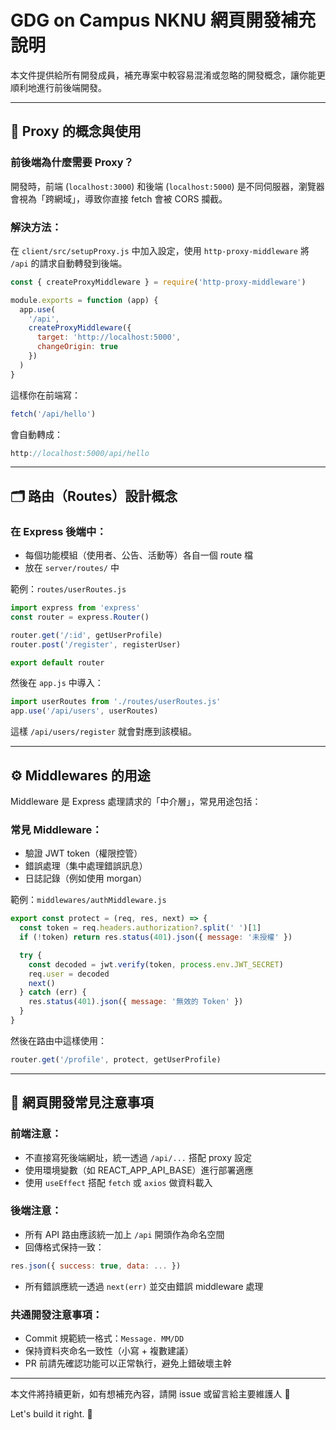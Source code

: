 ﻿# GDG on Campus NKNU 網頁開發補充說明

本文件提供給所有開發成員，補充專案中較容易混淆或忽略的開發概念，讓你能更順利地進行前後端開發。

---

## 🔁 Proxy 的概念與使用

### 前後端為什麼需要 Proxy？
開發時，前端 (`localhost:3000`) 和後端 (`localhost:5000`) 是不同伺服器，瀏覽器會視為「跨網域」，導致你直接 fetch 會被 CORS 攔截。

### 解決方法：
在 `client/src/setupProxy.js` 中加入設定，使用 `http-proxy-middleware` 將 `/api` 的請求自動轉發到後端。

```js
const { createProxyMiddleware } = require('http-proxy-middleware')

module.exports = function (app) {
  app.use(
    '/api',
    createProxyMiddleware({
      target: 'http://localhost:5000',
      changeOrigin: true
    })
  )
}
```

這樣你在前端寫：
```js
fetch('/api/hello')
```
會自動轉成：
```js
http://localhost:5000/api/hello
```

---

## 🗂️ 路由（Routes）設計概念

### 在 Express 後端中：
- 每個功能模組（使用者、公告、活動等）各自一個 route 檔
- 放在 `server/routes/` 中

範例：`routes/userRoutes.js`
```js
import express from 'express'
const router = express.Router()

router.get('/:id', getUserProfile)
router.post('/register', registerUser)

export default router
```

然後在 `app.js` 中導入：
```js
import userRoutes from './routes/userRoutes.js'
app.use('/api/users', userRoutes)
```
這樣 `/api/users/register` 就會對應到該模組。

---

## ⚙️ Middlewares 的用途

Middleware 是 Express 處理請求的「中介層」，常見用途包括：

### 常見 Middleware：
- 驗證 JWT token（權限控管）
- 錯誤處理（集中處理錯誤訊息）
- 日誌記錄（例如使用 morgan）

範例：`middlewares/authMiddleware.js`
```js
export const protect = (req, res, next) => {
  const token = req.headers.authorization?.split(' ')[1]
  if (!token) return res.status(401).json({ message: '未授權' })

  try {
    const decoded = jwt.verify(token, process.env.JWT_SECRET)
    req.user = decoded
    next()
  } catch (err) {
    res.status(401).json({ message: '無效的 Token' })
  }
}
```

然後在路由中這樣使用：
```js
router.get('/profile', protect, getUserProfile)
```

---

## 📌 網頁開發常見注意事項

### 前端注意：
- 不直接寫死後端網址，統一透過 `/api/...` 搭配 proxy 設定
- 使用環境變數（如 REACT_APP_API_BASE）進行部署適應
- 使用 `useEffect` 搭配 `fetch` 或 `axios` 做資料載入

### 後端注意：
- 所有 API 路由應該統一加上 `/api` 開頭作為命名空間
- 回傳格式保持一致：
```js
res.json({ success: true, data: ... })
```
- 所有錯誤應統一透過 `next(err)` 並交由錯誤 middleware 處理

### 共通開發注意事項：
- Commit 規範統一格式：`Message. MM/DD`
- 保持資料夾命名一致性（小寫 + 複數建議）
- PR 前請先確認功能可以正常執行，避免上錯破壞主幹

---

本文件將持續更新，如有想補充內容，請開 issue 或留言給主要維護人 🙌

Let's build it right. 🚀
